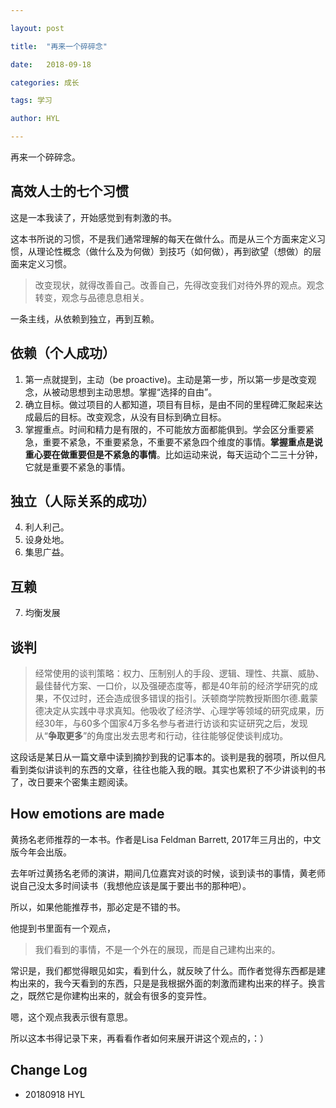 ```yaml
---

layout: post

title:  "再来一个碎碎念"

date:   2018-09-18

categories: 成长

tags: 学习

author: HYL

---
```




再来一个碎碎念。





## 高效人士的七个习惯

这是一本我读了，开始感觉到有刺激的书。

这本书所说的习惯，不是我们通常理解的每天在做什么。而是从三个方面来定义习惯，从理论性概念（做什么及为何做）到技巧（如何做），再到欲望（想做）的层面来定义习惯。

> 改变现状，就得改善自己。改善自己，先得改变我们对待外界的观点。观念转变，观念与品德息息相关。



一条主线，从依赖到独立，再到互赖。

## 依赖（个人成功）

1. 第一点就提到，主动（be proactive)。主动是第一步，所以第一步是改变观念，从被动思想到主动思想。掌握“选择的自由”。
2. 确立目标。做过项目的人都知道，项目有目标，是由不同的里程碑汇聚起来达成最后的目标。改变观念，从没有目标到确立目标。
3. 掌握重点。时间和精力是有限的，不可能放方面都能俱到。学会区分重要紧急，重要不紧急，不重要紧急，不重要不紧急四个维度的事情。**掌握重点是说重心要在做重要但是不紧急的事情**。比如运动来说，每天运动个二三十分钟，它就是重要不紧急的事情。



## 独立（人际关系的成功）

4. 利人利己。
5. 设身处地。
6. 集思广益。



## 互赖

7. 均衡发展


## 谈判

> 经常使用的谈判策略：权力、压制别人的手段、逻辑、理性、共赢、威胁、最佳替代方案、一口价，以及强硬态度等，都是40年前的经济学研究的成果，不仅过时，还会造成很多错误的指引。沃顿商学院教授斯图尔德.戴蒙德决定从实践中寻求真知。他吸收了经济学、心理学等领域的研究成果，历经30年，与60多个国家4万多名参与者进行访谈和实证研究之后，发现从“**争取更多**”的角度出发去思考和行动，往往能够促使谈判成功。

这段话是某日从一篇文章中读到摘抄到我的记事本的。谈判是我的弱项，所以但凡看到类似讲谈判的东西的文章，往往也能入我的眼。其实也累积了不少讲谈判的书了，改日要来个密集主题阅读。





## How emotions are made



黄扬名老师推荐的一本书。作者是Lisa Feldman Barrett, 2017年三月出的，中文版今年会出版。

去年听过黄扬名老师的演讲，期间几位嘉宾对谈的时候，谈到读书的事情，黄老师说自己没太多时间读书（我想他应该是属于要出书的那种吧）。

所以，如果他能推荐书，那必定是不错的书。

他提到书里面有一个观点，

> 我们看到的事情，不是一个外在的展现，而是自己建构出来的。



常识是，我们都觉得眼见如实，看到什么，就反映了什么。而作者觉得东西都是建构出来的，我今天看到的东西，只是是我根据外面的刺激而建构出来的样子。换言之，既然它是你建构出来的，就会有很多的变异性。

嗯，这个观点我表示很有意思。

所以这本书得记录下来，再看看作者如何来展开讲这个观点的，：）





## Change Log

- 20180918 HYL

















